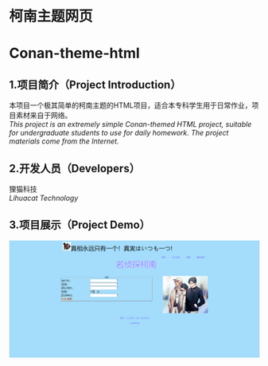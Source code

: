 # 柯南主题网页 
# Conan-theme-html

## 1.项目简介（Project Introduction）
本项目一个极其简单的柯南主题的HTML项目，适合本专科学生用于日常作业，项目素材来自于网络。<br>
_This project is an extremely simple Conan-themed HTML project, suitable for undergraduate students to use for daily homework. The project materials come from the Internet._
## 2.开发人员（Developers）
狸猫科技<br>
_Lihuacat Technology_
## 3.项目展示（Project Demo）
![image](/show.png)

